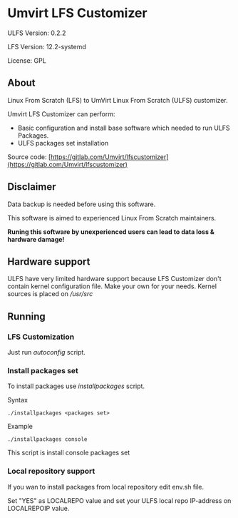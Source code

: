 # Umvirt LFS Customizer

ULFS Version: 0.2.2

LFS Version: 12.2-systemd

License: GPL

## About

Linux From Scratch (LFS) to UmVirt Linux From Scratch (ULFS) customizer.

Umvirt LFS Customizer can perform: 

* Basic configuration and install base software which needed to run ULFS Packages.
* ULFS packages set installation

Source code: [https://gitlab.com/Umvirt/lfscustomizer](https://gitlab.com/Umvirt/lfscustomizer)

## Disclaimer

Data backup is needed before using this software.

This software is aimed to experienced Linux From Scratch maintainers.

**Runing this software by unexperienced users can lead to data loss & hardware damage!**

## Hardware support

ULFS have very limited hardware support because LFS Customizer don't contain kernel configuration file. Make your own for your needs.
Kernel sources is placed on */usr/src*

## Running

### LFS Customization

Just run *autoconfig* script.

### Install packages set

To install packages use *installpackages* script.

Syntax

    ./installpackages <packages set>

Example

    ./installpackages console

This script is install console packages set

### Local repository support

If you wan to install packages from local repository edit env.sh file.

Set "YES" as LOCALREPO value and set your ULFS local repo IP-address on LOCALREPOIP value.
